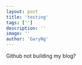 ```yaml
---
layout: post
title: 'testing'
tags: ['']
description: ''
image: ''
author: 'GaryNg'
---
```


Github not building my blog?
